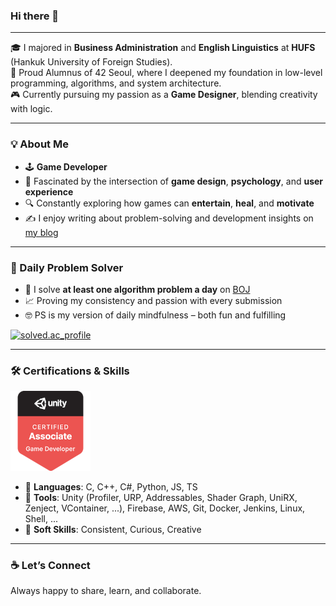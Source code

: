 ### Hi there 👋

---

🎓 I majored in **Business Administration** and **English Linguistics** at **HUFS** (Hankuk University of Foreign Studies).<br>
🚀 Proud Alumnus of 42 Seoul, where I deepened my foundation in low-level programming, algorithms, and system architecture.<br>
🎮 Currently pursuing my passion as a **Game Designer**, blending creativity with logic.

---

### 💡 About Me

- 🕹️ **Game Developer**  
- 🧠 Fascinated by the intersection of **game design**, **psychology**, and **user experience**  
- 🔍 Constantly exploring how games can **entertain**, **heal**, and **motivate**  
- ✍️ I enjoy writing about problem-solving and development insights on [my blog](https://soo-bak.github.io)

---

### 🧩 Daily Problem Solver

- 💪 I solve **at least one algorithm problem a day** on [BOJ](https://solved.ac/profile/jyou717)
- 📈 Proving my consistency and passion with every submission  
- 🤓 PS is my version of daily mindfulness – both fun and fulfilling  

[![solved.ac_profile](http://mazassumnida.wtf/api/v2/generate_badge?boj=jyou717)](https://solved.ac/profile/jyou717)

---

### 🛠️ Certifications & Skills

[![unity-certification](./unity-certified-associate-game-developer.png)](https://www.credly.com/badges/50d3c8f2-8214-4f0d-b3d3-6948c5c86501/public_url)

- 🧩 **Languages**: C, C++, C#, Python, JS, TS
- 🔧 **Tools**: Unity (Profiler, URP, Addressables, Shader Graph, UniRX, Zenject, VContainer, ...), Firebase, AWS, Git, Docker, Jenkins, Linux, Shell, ...
- 🧵 **Soft Skills**: Consistent, Curious, Creative

---

### ☕ Let’s Connect

Always happy to share, learn, and collaborate.<br>
